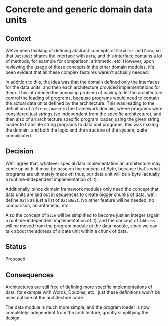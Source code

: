 # Concrete and generic domain data units


## Context

We've been thinking of defining abstract concepts of `DataUnit` and `Data`, so that `DataUnit` shares the interface with `Data`, and this interface contains a lot of methods, for example for comparison, arithmetic, etc. However, upon reviewing the usage of these concepts in the other domain modules, it's been evident that all these complex features weren't actually needed.

In addition to this, the idea was that the domain defined only the interfaces for the data units, and then each architecture provided implementations for them. This introduced the annoying problem of having to let the architecture control the loading of programs, because programs would need to contain the actual data units defined by the architecture. This was leading to the definition of a `StringLoader` in the framework domain, where programs were considered just strings (so independent from the specific architecture), and then also of an architecture specific program loader, using the given string loader to translate string programs to data unit programs: this was making the domain, and both the logic and the structure of the system, quite complicated.


## Decision

We'll agree that, whatever special data implementation an architecture may come up with, it must be base on the concept of Byte, because that's what programs are ultimately made of: thus, our data unit will be a byte (actually a runtime-independent implementation of it).

Additionally, since domain framework modules only need the concept that data units are laid out in sequences to create bigger chunks of data, we'll define `Data` as just a list of `DataUnit`. No other feature will be needed, no comparison, no arithmetic, etc.

Also the concept of `Size` will be simplified to become just an integer (again a runtime-independent implementation of it), and the concept of `Address` will be moved from the program module ot the data module, since we can talk about the address of a data unit within a chunk of data.


## Status

Proposed


## Consequences

Architectures are still free of defining more specific implementations of data, for example with Words, Doubles, etc., just these definitions won't be used outside of the architecture code.

The data module is much more simple, and the program loader is now completely independent from the architecture, greatly simplifying the design.
